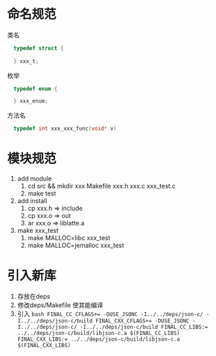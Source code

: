 # 命名规范
类名  
```c
  typedef struct {
  
  } xxx_t;
```

枚举
```c
  typedef enum {

  } xxx_enum;
```

方法名 
```c
  typedef int xxx_xxx_func(void* v)
```



# 模块规范

1. add module 
    1. cd src &&  mkdir xxx
      Makefile
      xxx.h
      xxx.c 
      xxx_test.c
    2. make test
2.  add install
    1.  cp xxx.h  => include 
    2.  cp xxx.o  => out
    3.  ar xxx.o  => liblatte.a
3. make xxx_test
   1. make MALLOC=libc xxx_test
   2. make MALLOC=jemalloc xxx_test

# 引入新库
  1. 存放在deps 
  2. 修改deps/Makefile 使其能编译
  3. 引入
    ``` bash
      FINAL_CC_CFLAGS+= -DUSE_JSONC -I../../deps/json-c/ -I../../deps/json-c/build
      FINAL_CXX_CFLAGS+= -DUSE_JSONC -I../../deps/json-c/ -I../../deps/json-c/build
      FINAL_CC_LIBS:= ../../deps/json-c/build/libjson-c.a $(FINAL_CC_LIBS)
      FINAL_CXX_LIBS:= ../../deps/json-c/build/libjson-c.a $(FINAL_CXX_LIBS)
    ```